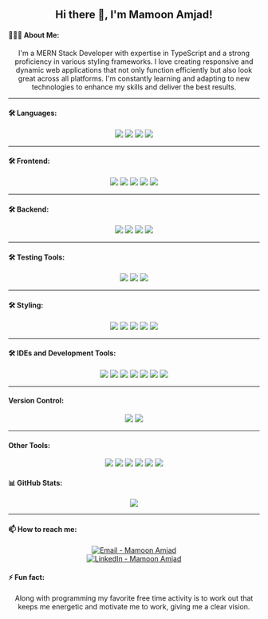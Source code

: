 
<h2 align="center" >
  <b>Hi there 👋, I'm Mamoon Amjad!</b>
</h2>

<!--
**mamoonamjad1/mamoonamjad1** is a ✨ _special_ ✨ repository because its `README.md` (this file) appears on your GitHub profile.
Here are some ideas to get you started:
-->

#### 👨🏻‍💻 About Me:
<p align="center">
I'm a MERN Stack Developer with expertise in TypeScript and a strong proficiency in various styling frameworks. I love creating responsive and dynamic web applications that not only function efficiently but also look great across all platforms. I'm constantly learning and adapting to new technologies to enhance my skills and deliver the best results.
</p>

---

#### 🛠 Languages:
<p align="center">
<img src="https://img.shields.io/badge/-JavaScript-%23F7DF1E?style=flat&logo=javascript&logoColor=black" />
<img src="https://img.shields.io/badge/-TypeScript-%233178C6?style=flat&logo=typescript&logoColor=white" />
<img src="https://img.shields.io/badge/-HTML5-%23E34F26?style=flat&logo=html5&logoColor=white" />
<img src="https://img.shields.io/badge/-C++-%2300599C?style=flat&logo=cplusplus&logoColor=white" />
</p>

---

#### 🛠 Frontend:
<p align="center">
<img src="https://img.shields.io/badge/-React-%2361DAFB?style=flat&logo=react&logoColor=white" />
<img src="https://img.shields.io/badge/-React_Router-%23CA4245?style=flat&logo=react-router&logoColor=white" />
<img src="https://img.shields.io/badge/-React_Hooks-%23000000?style=flat" />
<img src="https://img.shields.io/badge/-Material--UI-%230081CB?style=flat&logo=material-ui&logoColor=white" />
<img src="https://img.shields.io/badge/-React_Query-%23FF4154?style=flat&logo=react-query&logoColor=white" />
</p>

---

#### 🛠 Backend:
<p align="center">
<img src="https://img.shields.io/badge/-Node.js-%23339933?style=flat&logo=nodedotjs&logoColor=white" />
<img src="https://img.shields.io/badge/-MongoDB-%2347A248?style=flat&logo=mongodb&logoColor=white" />
<img src="https://img.shields.io/badge/-Express.js-%23000000?style=flat&logo=express&logoColor=white" />
<img src="https://img.shields.io/badge/-Auth0-%23EB5424?style=flat&logo=auth0&logoColor=white" />
</p>


---

#### 🛠 Testing Tools:
<p align="center">
<img src="https://img.shields.io/badge/-Jest-%23C21325?style=flat&logo=jest&logoColor=white" />
<img src="https://img.shields.io/badge/-React_Testing_Library-%23E33332?style=flat&logo=testing-library&logoColor=white" />
<img src="https://img.shields.io/badge/-Vitest-%234BC0D9?style=flat&logo=vitest&logoColor=white" />
</p>

---

#### 🛠 Styling:
<p align="center">
<img src="https://img.shields.io/badge/-CSS3-%231572B6?style=flat&logo=css3&logoColor=white" />
<img src="https://img.shields.io/badge/-Sass-%23CC6699?style=flat&logo=sass&logoColor=white" />
<img src="https://img.shields.io/badge/-Styled_Components-%23DB7093?style=flat&logo=styled-components&logoColor=white" />
<img src="https://img.shields.io/badge/-Bootstrap-%23563D7C?style=flat&logo=bootstrap&logoColor=white" />
<img src="https://img.shields.io/badge/-Material--UI-%230081CB?style=flat&logo=material-ui&logoColor=white" />
</p>

---

#### 🛠 IDEs and Development Tools:
<p align="center">
<img src="https://img.shields.io/badge/-Visual_Studio_Code-%23007ACC?style=flat&logo=visual-studio-code&logoColor=white" />
<img src="https://img.shields.io/badge/-JetBrains-%23000000?style=flat&logo=jetbrains&logoColor=white" />
<img src="https://img.shields.io/badge/-CodeBlocks-%2300599C?style=flat&logo=codeblocks&logoColor=white" />
<img src="https://img.shields.io/badge/-npm-%23CB3837?style=flat&logo=npm&logoColor=white" />
<img src="https://img.shields.io/badge/-Yarn-%232188B6?style=flat&logo=yarn&logoColor=white" />
<img src="https://img.shields.io/badge/-ESLint-%234B32C3?style=flat&logo=eslint&logoColor=white" />
<img src="https://img.shields.io/badge/-Prettier-%23F7B93E?style=flat&logo=prettier&logoColor=black" />
</p>

---

#### Version Control:
<p align='center'>
<img src="https://img.shields.io/badge/-Git-%23F05032?style=flat&logo=git&logoColor=white" />
<img src="https://img.shields.io/badge/-GitHub-%23181717?style=flat&logo=github&logoColor=white" />
</p>

---

#### Other Tools:
<p align='center'>
<img src="https://img.shields.io/badge/-Figma-%23F24E1E?style=flat&logo=figma&logoColor=white" />
<img src="https://img.shields.io/badge/-Jira-%230052CC?style=flat&logo=jira&logoColor=white" />
<img src="https://img.shields.io/badge/-ClickUp-%237B68EE?style=flat&logo=clickup&logoColor=white" />
<img src="https://img.shields.io/badge/-Slack-%234A154B?style=flat&logo=slack&logoColor=white" />
<img src="https://img.shields.io/badge/-Git-%23F05032?style=flat&logo=git&logoColor=white" />
<img src="https://img.shields.io/badge/-GitHub-%23181717?style=flat&logo=github&logoColor=white" />
</p>

#### 📊 GitHub Stats:
<p align="center">
<img src="https://github-readme-stats.vercel.app/api?username=mamoonamjad1&show_icons=true&theme=radical" />
</p>

---

#### 📫 How to reach me:
<p align="center">
  <a href="mailto:mamoon.amjad17@gmail.com">
    <img src="https://img.shields.io/badge/Email-D14836?style=flat&logo=gmail&logoColor=white" alt="Email - Mamoon Amjad" />
  </a><br>
  <a href="https://www.linkedin.com/in/mamoon-amjad-693460245/">
    <img src="https://img.shields.io/badge/LinkedIn-%230077B5.svg?&style=flat&logo=linkedin&logoColor=white" alt="LinkedIn - Mamoon Amjad" />
  </a>
</p>


<!-- Optional: Add more contact methods like Portfolio, Blogs etc. -->

#### ⚡ Fun fact:
<p align="center">
Along with programming my favorite free time activity is to work out that keeps me energetic and motivate me to work, giving me a clear vision.
</p>

<!-- Feel free to add more sections and fun facts! -->
